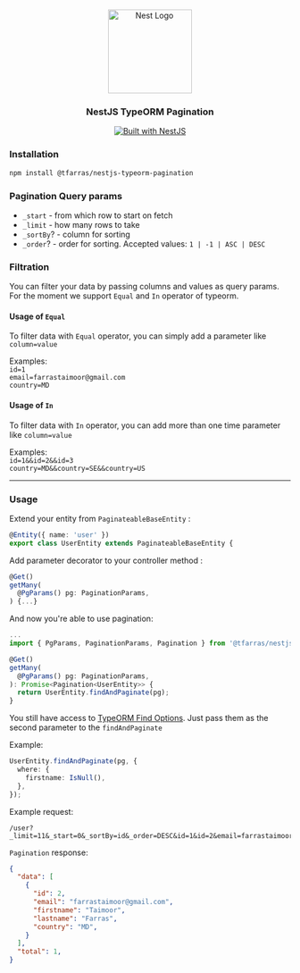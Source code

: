 <h1 align="center"></h1>

<div align="center">
  <a href="http://nestjs.com/" target="_blank">
    <img src="https://nestjs.com/img/logo_text.svg" width="150" alt="Nest Logo" />
  </a>
</div>

<h3 align="center">NestJS TypeORM Pagination</h3>

<div align="center">
  <a href="https://nestjs.com" target="_blank">
    <img src="https://img.shields.io/badge/built%20with-NestJs-red.svg" alt="Built with NestJS">
  </a>
</div>

### Installation

```bash
npm install @tfarras/nestjs-typeorm-pagination
```


### Pagination Query params

* `_start` - from which row to start on fetch
* `_limit` - how many rows to take
* `_sortBy`? - column for sorting
* `_order`? - order for sorting. Accepted values: `1 | -1 | ASC | DESC`

### Filtration

You can filter your data by passing columns and values as query params.
For the moment we support `Equal` and `In` operator of typeorm.

#### Usage of `Equal`
To filter data with `Equal` operator, you can simply add a parameter like `column=value`

Examples:
<br/>
`id=1` <br/>
`email=farrastaimoor@gmail.com` <br />
`country=MD` 

#### Usage of `In`
To filter data with `In` operator, you can add more than one time parameter like `column=value`

Examples:
<br />
`id=1&&id=2&&id=3` <br />
`country=MD&&country=SE&&country=US`

<hr>

### Usage

Extend your entity from `PaginateableBaseEntity` :
```typescript
@Entity({ name: 'user' })
export class UserEntity extends PaginateableBaseEntity {
```

Add parameter decorator to your controller method :
```typescript
@Get()
getMany(
  @PgParams() pg: PaginationParams,
) {...}
```

And now you're able to use pagination:
```typescript
...
import { PgParams, PaginationParams, Pagination } from '@tfarras/nestjs-typeorm-pagination';

@Get()
getMany(
  @PgParams() pg: PaginationParams,
): Promise<Pagination<UserEntity>> {
  return UserEntity.findAndPaginate(pg);
}
```

You still have access to [TypeORM Find Options](https://github.com/typeorm/typeorm/blob/master/docs/find-options.md). Just pass them as the second parameter to the `findAndPaginate`

Example: 
```typescript
UserEntity.findAndPaginate(pg, {
  where: {
    firstname: IsNull(),
  },
});
```

Example request:
```
/user?_limit=11&_start=0&_sortBy=id&_order=DESC&id=1&id=2&email=farrastaimoor@gmail.com
```

`Pagination` response: 
```json
{
  "data": [
    {
      "id": 2,
      "email": "farrastaimoor@gmail.com",
      "firstname": "Taimoor",
      "lastname": "Farras",
      "country": "MD",
    }
  ],
  "total": 1,
}
```
